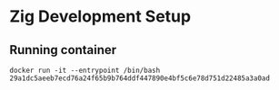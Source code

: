 # Zig Development Setup


## Running container

```
docker run -it --entrypoint /bin/bash 29a1dc5aeeb7ecd76a24f65b9b764ddf447890e4bf5c6e78d751d22485a3a0ad
```
